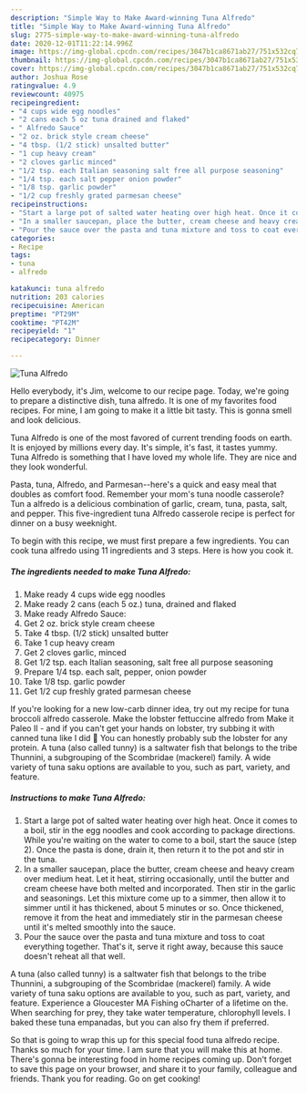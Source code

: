```yaml
---
description: "Simple Way to Make Award-winning Tuna Alfredo"
title: "Simple Way to Make Award-winning Tuna Alfredo"
slug: 2775-simple-way-to-make-award-winning-tuna-alfredo
date: 2020-12-01T11:22:14.996Z
image: https://img-global.cpcdn.com/recipes/3047b1ca8671ab27/751x532cq70/tuna-alfredo-recipe-main-photo.jpg
thumbnail: https://img-global.cpcdn.com/recipes/3047b1ca8671ab27/751x532cq70/tuna-alfredo-recipe-main-photo.jpg
cover: https://img-global.cpcdn.com/recipes/3047b1ca8671ab27/751x532cq70/tuna-alfredo-recipe-main-photo.jpg
author: Joshua Rose
ratingvalue: 4.9
reviewcount: 40975
recipeingredient:
- "4 cups wide egg noodles"
- "2 cans each 5 oz tuna drained and flaked"
- " Alfredo Sauce"
- "2 oz. brick style cream cheese"
- "4 tbsp. (1/2 stick) unsalted butter"
- "1 cup heavy cream"
- "2 cloves garlic minced"
- "1/2 tsp. each Italian seasoning salt free all purpose seasoning"
- "1/4 tsp. each salt pepper onion powder"
- "1/8 tsp. garlic powder"
- "1/2 cup freshly grated parmesan cheese"
recipeinstructions:
- "Start a large pot of salted water heating over high heat. Once it comes to a boil, stir in the egg noodles and cook according to package directions. While you&#39;re waiting on the water to come to a boil, start the sauce (step 2). Once the pasta is done, drain it, then return it to the pot and stir in the tuna."
- "In a smaller saucepan, place the butter, cream cheese and heavy cream over medium heat. Let it heat, stirring occasionally, until the butter and cream cheese have both melted and incorporated. Then stir in the garlic and seasonings. Let this mixture come up to a simmer, then allow it to simmer until it has thickened, about 5 minutes or so. Once thickened, remove it from the heat and immediately stir in the parmesan cheese until it&#39;s melted smoothly into the sauce."
- "Pour the sauce over the pasta and tuna mixture and toss to coat everything together. That&#39;s it, serve it right away, because this sauce doesn&#39;t reheat all that well."
categories:
- Recipe
tags:
- tuna
- alfredo

katakunci: tuna alfredo 
nutrition: 203 calories
recipecuisine: American
preptime: "PT29M"
cooktime: "PT42M"
recipeyield: "1"
recipecategory: Dinner

---
```



![Tuna Alfredo](https://img-global.cpcdn.com/recipes/3047b1ca8671ab27/751x532cq70/tuna-alfredo-recipe-main-photo.jpg)

Hello everybody, it's Jim, welcome to our recipe page. Today, we're going to prepare a distinctive dish, tuna alfredo. It is one of my favorites food recipes. For mine, I am going to make it a little bit tasty. This is gonna smell and look delicious.

Tuna Alfredo is one of the most favored of current trending foods on earth. It is enjoyed by millions every day. It's simple, it's fast, it tastes yummy. Tuna Alfredo is something that I have loved my whole life. They are nice and they look wonderful.

Pasta, tuna, Alfredo, and Parmesan--here&#39;s a quick and easy meal that doubles as comfort food. Remember your mom&#39;s tuna noodle casserole? Tun a alfredo is a delicious combination of garlic, cream, tuna, pasta, salt, and pepper. This five-ingredient tuna Alfredo casserole recipe is perfect for dinner on a busy weeknight.


To begin with this recipe, we must first prepare a few ingredients. You can cook tuna alfredo using 11 ingredients and 3 steps. Here is how you cook it.

<!--inarticleads1-->

##### The ingredients needed to make Tuna Alfredo:

1. Make ready 4 cups wide egg noodles
1. Make ready 2 cans (each 5 oz.) tuna, drained and flaked
1. Make ready  Alfredo Sauce:
1. Get 2 oz. brick style cream cheese
1. Take 4 tbsp. (1/2 stick) unsalted butter
1. Take 1 cup heavy cream
1. Get 2 cloves garlic, minced
1. Get 1/2 tsp. each Italian seasoning, salt free all purpose seasoning
1. Prepare 1/4 tsp. each salt, pepper, onion powder
1. Take 1/8 tsp. garlic powder
1. Get 1/2 cup freshly grated parmesan cheese


If you&#39;re looking for a new low-carb dinner idea, try out my recipe for tuna broccoli alfredo casserole. Make the lobster fettuccine alfredo from Make it Paleo II - and if you can&#39;t get your hands on lobster, try subbing it with canned tuna like I did 🙂 You can honestly probably sub the lobster for any protein. A tuna (also called tunny) is a saltwater fish that belongs to the tribe Thunnini, a subgrouping of the Scombridae (mackerel) family. A wide variety of tuna saku options are available to you, such as part, variety, and feature. 

<!--inarticleads2-->

##### Instructions to make Tuna Alfredo:

1. Start a large pot of salted water heating over high heat. Once it comes to a boil, stir in the egg noodles and cook according to package directions. While you&#39;re waiting on the water to come to a boil, start the sauce (step 2). Once the pasta is done, drain it, then return it to the pot and stir in the tuna.
1. In a smaller saucepan, place the butter, cream cheese and heavy cream over medium heat. Let it heat, stirring occasionally, until the butter and cream cheese have both melted and incorporated. Then stir in the garlic and seasonings. Let this mixture come up to a simmer, then allow it to simmer until it has thickened, about 5 minutes or so. Once thickened, remove it from the heat and immediately stir in the parmesan cheese until it&#39;s melted smoothly into the sauce.
1. Pour the sauce over the pasta and tuna mixture and toss to coat everything together. That&#39;s it, serve it right away, because this sauce doesn&#39;t reheat all that well.


A tuna (also called tunny) is a saltwater fish that belongs to the tribe Thunnini, a subgrouping of the Scombridae (mackerel) family. A wide variety of tuna saku options are available to you, such as part, variety, and feature. Experience a Gloucester MA Fishing oCharter of a lifetime on the. When searching for prey, they take water temperature, chlorophyll levels. I baked these tuna empanadas, but you can also fry them if preferred. 

So that is going to wrap this up for this special food tuna alfredo recipe. Thanks so much for your time. I am sure that you will make this at home. There's gonna be interesting food in home recipes coming up. Don't forget to save this page on your browser, and share it to your family, colleague and friends. Thank you for reading. Go on get cooking!
